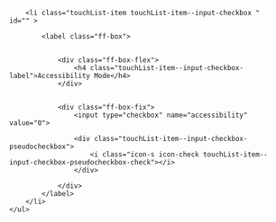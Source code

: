 <!-- HTML example -->
<div class="doc-box">
    <ul class="touchList">
                    
        <li class="touchList-item touchList-item--input-checkbox " id="" >
                          
            <label class="ff-box">

                
                <div class="ff-box-flex">
                    <h4 class="touchList-item--input-checkbox-label">Accessibility Mode</h4>
                </div>

                
                <div class="ff-box-fix">
                    <input type="checkbox" name="accessibility" value="0"> 

                    <div class="touchList-item--input-checkbox-pseudocheckbox">
                        <i class="icon-s icon-check touchList-item--input-checkbox-pseudocheckbox-check"></i> 
                    </div>

                </div>
            </label>
        </li>
    </ul>
</div>